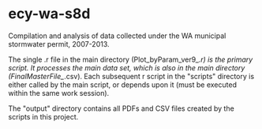 ecy-wa-s8d
==========

Compilation and analysis of data collected under the WA municipal stormwater permit, 2007-2013.

The single .r file in the main directory (Plot_byParam_ver9_*.r) is the primary script.  It processes the main data set, which is also in the main directory (FinalMasterFile_*.csv).  Each subsequent r script in the "scripts" directory is either called by the main script, or depends upon it (must be executed within the same work session).

The "output" directory contains all PDFs and CSV files created by the scripts in this project.